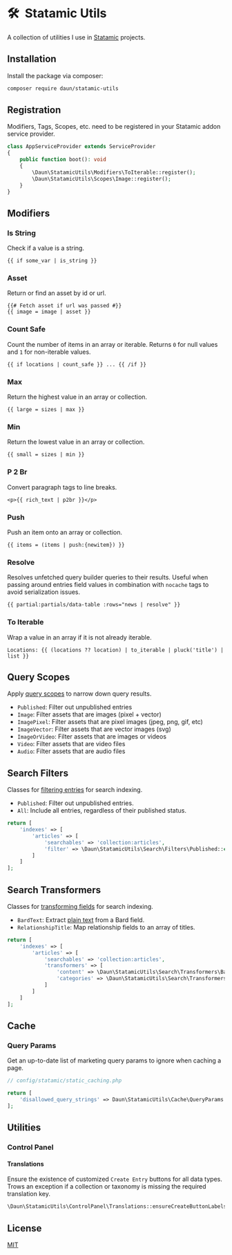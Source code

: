 # 🛠️  Statamic Utils

A collection of utilities I use in [Statamic](https://statamic.com/) projects.

## Installation

Install the package via composer:

```bash
composer require daun/statamic-utils
```

## Registration

Modifiers, Tags, Scopes, etc. need to be registered in your Statamic addon service provider.

```php
class AppServiceProvider extends ServiceProvider
{
    public function boot(): void
    {
        \Daun\StatamicUtils\Modifiers\ToIterable::register();
        \Daun\StatamicUtils\Scopes\Image::register();
    }
}
```

## Modifiers

### Is String

Check if a value is a string.

```antlers
{{ if some_var | is_string }}
```

### Asset

Return or find an asset by id or url.

```antlers
{{# Fetch asset if url was passed #}}
{{ image = image | asset }}
```

### Count Safe

Count the number of items in an array or iterable.
Returns `0` for null values and `1` for non-iterable values.

```antlers
{{ if locations | count_safe }} ... {{ /if }}
```

### Max

Return the highest value in an array or collection.

```antlers
{{ large = sizes | max }}
```

### Min

Return the lowest value in an array or collection.

```antlers
{{ small = sizes | min }}
```

### P 2 Br

Convert paragraph tags to line breaks.

```antlers
<p>{{ rich_text | p2br }}</p>
```

### Push

Push an item onto an array or collection.

```antlers
{{ items = (items | push:{newitem}) }}
```

### Resolve

Resolves unfetched query builder queries to their results. Useful when passing around entries
field values in combination with `nocache` tags to avoid serialization issues.

```antlers
{{ partial:partials/data-table :rows="news | resolve" }}
```

### To Iterable

Wrap a value in an array if it is not already iterable.

```antlers
Locations: {{ (locations ?? location) | to_iterable | pluck('title') | list }}
```

## Query Scopes

Apply [query scopes](https://statamic.dev/extending/query-scopes-and-filters) to narrow down query results.

- `Published`: Filter out unpublished entries
- `Image`: Filter assets that are images (pixel + vector)
- `ImagePixel`: Filter assets that are pixel images (jpeg, png, gif, etc)
- `ImageVector`: Filter assets that are vector images (svg)
- `ImageOrVideo`: Filter assets that are images or videos
- `Video`: Filter assets that are video files
- `Audio`: Filter assets that are audio files

## Search Filters

Classes for [filtering entries](https://statamic.dev/search#filtering-searchables) for search indexing.

- `Published`: Filter out unpublished entries.
- `All`: Include all entries, regardless of their published status.

```php
return [
    'indexes' => [
        'articles' => [
            'searchables' => 'collection:articles',
            'filter' => \Daun\StatamicUtils\Search\Filters\Published::class,
        ]
    ]
];
```

## Search Transformers

Classes for [transforming fields](https://statamic.dev/search#transforming-fields) for search indexing.

- `BardText`: Extract [plain text](https://statamic.dev/modifiers/bard_text) from a Bard field.
- `RelationshipTitle`: Map relationship fields to an array of titles.

```php
return [
    'indexes' => [
        'articles' => [
            'searchables' => 'collection:articles',
            'transformers' => [
                'content' => \Daun\StatamicUtils\Search\Transformers\BardText::class,
                'categories' => \Daun\StatamicUtils\Search\Transformers\RelationshipTitle::class,
            ]
        ]
    ]
];
```

## Cache

### Query Params

Get an up-to-date list of marketing query params to ignore when caching a page.

```php
// config/statamic/static_caching.php

return [
    'disallowed_query_strings' => Daun\StatamicUtils\Cache\QueryParams::toIgnore()
];
```

## Utilities

### Control Panel

#### Translations

Ensure the existence of customized `Create Entry` buttons for all data types. Trows an exception if
a collection or taxonomy is missing the required translation key.

```php
\Daun\StatamicUtils\ControlPanel\Translations::ensureCreateButtonLabels();
```

## License

[MIT](https://opensource.org/licenses/MIT)
